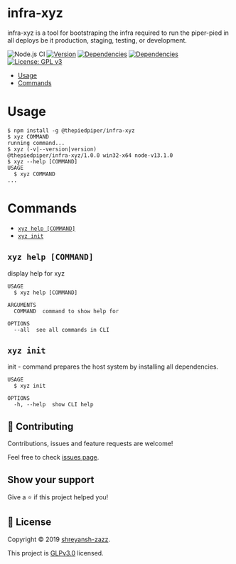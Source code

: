 infra-xyz
=========

infra-xyz is a tool for bootstraping the infra required to run the piper-pied in all deploys be it production, staging, testing, or development.

![Node.js CI](https://github.com/thepiperpied/infra-xyz/workflows/Node.js%20CI/badge.svg)
[![Version](https://img.shields.io/npm/v/@thepiedpiper/infra-xyz.svg)](https://www.npmjs.com/package/@thepiedpiper/infra-xyz)
[![Dependencies](https://img.shields.io/npm/dt/@thepiedpiper/infra-xyz)](https://www.npmjs.com/package/@thepiedpiper/infra-xyz)
[![Dependencies](https://img.shields.io/david/thepiperpied/infra-xyz)](https://www.npmjs.com/package/@thepiedpiper/infra-xyz)
[![License: GPL v3](https://img.shields.io/badge/License-GPLv3-blue.svg)](https://github.com/thepiperpied/infra-xyz/blob/master/LICENSE)

<!-- toc -->
* [Usage](#usage)
* [Commands](#commands)
<!-- tocstop -->

# Usage
<!-- usage -->
```sh-session
$ npm install -g @thepiedpiper/infra-xyz
$ xyz COMMAND
running command...
$ xyz (-v|--version|version)
@thepiedpiper/infra-xyz/1.0.0 win32-x64 node-v13.1.0
$ xyz --help [COMMAND]
USAGE
  $ xyz COMMAND
...
```
<!-- usagestop -->

# Commands
<!-- commands -->
* [`xyz help [COMMAND]`](#xyz-help-command)
* [`xyz init`](#xyz-init)

## `xyz help [COMMAND]`

display help for xyz

```
USAGE
  $ xyz help [COMMAND]

ARGUMENTS
  COMMAND  command to show help for

OPTIONS
  --all  see all commands in CLI
```

## `xyz init`

init - command prepares the host system by installing all dependencies.

```
USAGE
  $ xyz init

OPTIONS
  -h, --help  show CLI help
```

<!-- commandsstop -->

## 🤝 Contributing

Contributions, issues and feature requests are welcome!

Feel free to check [issues page](https://github.com/thepiperpied/octo/issues).

## Show your support

Give a ⭐️ if this project helped you!


## 📝 License

Copyright © 2019 [shreyansh-zazz](https://github.com/thepiperpied).

This project is [GLPv3.0](https://github.com/thepiperpied/octo/blob/master/LICENSE) licensed.
